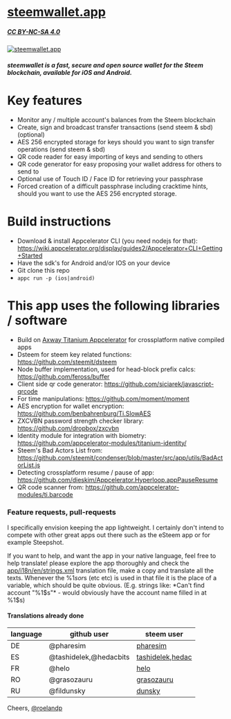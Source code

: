 # [steemwallet.app](https://steemwallet.app)
##### [CC BY-NC-SA 4.0](https://creativecommons.org/licenses/by-nc-sa/4.0/)

[![steemwallet.app](https://steemwallet.app/images/social_fb.jpg)](https://steemwallet.app)

##### steemwallet is a fast, secure and open source wallet for the Steem blockchain, available for iOS and Android.

# Key features
  - Monitor any / multiple account's balances from the Steem blockchain
  - Create, sign and broadcast transfer transactions (send steem & sbd) (optional)
  - AES 256 encrypted storage for keys should you want to sign transfer operations (send steem & sbd)
  - QR code reader for easy importing of keys and sending to others
  - QR code generator for easy proposing your wallet address for others to send to
  - Optional use of Touch ID / Face ID for retrieving your passphrase
  - Forced creation of a difficult passphrase including cracktime hints, should you want to use the AES 256 encrypted storage.

# Build instructions
  - Download & install Appcelerator CLI (you need nodejs for that): https://wiki.appcelerator.org/display/guides2/Appcelerator+CLI+Getting+Started
  - Have the sdk's for Android and/or IOS on your device
  - Git clone this repo
  - `appc run -p (ios|android)`


# This app uses the following libraries / software
  - Build on [Axway Titanium Appcelerator](https://github.com/appcelerator/titanium_mobile) for crossplatform native compiled apps
  - Dsteem for steem key related functions: https://github.com/steemit/dsteem
  - Node buffer implementation, used for head-block prefix calcs: https://github.com/feross/buffer
  - Client side qr code generator: https://github.com/siciarek/javascript-qrcode
  - For time manipulations: https://github.com/moment/moment
  - AES encryption for wallet encryption: https://github.com/benbahrenburg/Ti.SlowAES
  - ZXCVBN password strength checker library: https://github.com/dropbox/zxcvbn
  - Identity module for integration with biometry: https://github.com/appcelerator-modules/titanium-identity/
  - Steem's Bad Actors List from: https://github.com/steemit/condenser/blob/master/src/app/utils/BadActorList.js
  - Detecting crossplatform resume / pause of app: https://github.com/dieskim/Appcelerator.Hyperloop.appPauseResume
  - QR code scanner from: https://github.com/appcelerator-modules/ti.barcode

### Feature requests, pull-requests

I specifically envision keeping the app lightweight. I certainly don't intend to compete with other great apps out there such as the eSteem app or for example Steepshot.

If you want to help, and want the app in your native language, feel free to help translate!
please explore the app thoroughly and check the [app/i18n/en/strings.xml](app/i18n/en/strings.xml) translation file, make a copy and translate all the texts. Whenever the %1$s or %2$s (etc etc) is used in that file it is the place of a variable, which should be quite obvious. (E.g. strings like: *Can't find account "%1$s"* - would obviously have the account name filled in at %1$s)  

#### Translations already done

| language 	| github user 	| steem user                                    	|
|----------	|-------------	|-----------------------------------------------	|
| DE       	| @pharesim   	| [pharesim](https://steemit.com/@pharesim)     	|
| ES       	| @tashidelek,@hedacbits 	| [tashidelek](https://steemit.com/@tashidelek),[hedac](https://steemit.com/@hedac) 	|
| FR       	| @helo			    | [helo](https://steemit.com/@helo)             	|
| RO       	| @grasozauru	  | [grasozauru](https://steemit.com/@grasozauru)		|
| RU       	| @fildunsky	  | [dunsky](https://steemit.com/@dunsky)		        |

Cheers, [@roelandp](https://steemit.com/@roelandp)
